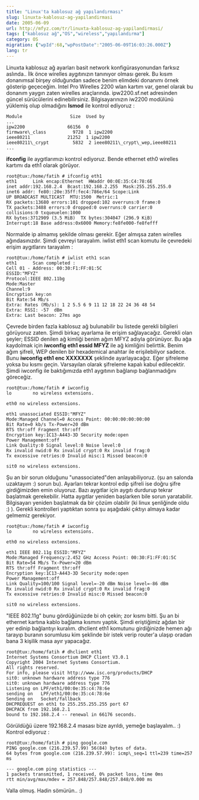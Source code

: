 ```yaml
---
title: "Linux'ta kablosuz ağ yapılandırması"
slug: linuxta-kablosuz-ag-yapilandirmasi
date: 2005-06-09
url: http://mfyz.com/tr/linuxta-kablosuz-ag-yapilandirmasi/
tags: ["kablosuz ağ","OS","wireless","yapılandırma"]
category: OS
migration: {"wpId":68,"wpPostDate":"2005-06-09T16:03:26.000Z"}
lang: tr
---
```


Linuxta kablosuz ağ ayarları basit network konfigürasyonundan farksız aslında.. İlk önce wirelles aygıtınızın tanınıyor olması gerek. Bu kısım donanımsal birşey olduğundan sadece benim elimdeki donanımı örnek gösterip geçeceğim. Intel Pro Wirelles 2200 wlan kartım var, genel olarak bu donanım yaygın zaten wirelles araçlarında. ipw2200.sf.net adresinden güncel sürücülerini edinebilirsiniz. Bilgisayarınızın iw2200 modülünü yüklemiş olup olmadığını **lsmod** ile kontrol ediyoruz :
```
Module                  Size  Used by
...
ipw2200                66156  0
firmware\_class          9728  1 ipw2200
ieee80211              21252  1 ipw2200
ieee80211\_crypt         5832  2 ieee80211\_crypt\_wep,ieee80211
...

```
**ifconfig** ile aygıtlarımızı kontrol ediyoruz. Bende ethernet eth0 wirelles kartımı da eth1 olarak görüyor.
```
root@tux:/home/fatih # ifconfig eth1
eth1      Link encap:Ethernet  HWaddr 00:0E:35:C4:78:6E
inet addr:192.168.2.4  Bcast:192.168.2.255  Mask:255.255.255.0
inet6 addr: fe80::20e:35ff:fec4:786e/64 Scope:Link
UP BROADCAST MULTICAST  MTU:1500  Metric:1
RX packets:13680 errors:101 dropped:102 overruns:0 frame:0
TX packets:3488 errors:0 dropped:0 overruns:0 carrier:0
collisions:0 txqueuelen:1000
RX bytes:3712909 (3.5 MiB)  TX bytes:304047 (296.9 KiB)
Interrupt:18 Base address:0x6000 Memory:fe8fe000-fe8fefff

```
Normalde ip almamış şekilde olması gerekir. Eğer almışsa zaten wirelles ağındasınızdır. Şimdi çevreyi tarayalım. iwlist eth1 scan komutu ile çevredeki erişim aygıtlarını tarayalım :
```
root@tux:/home/fatih # iwlist eth1 scan
eth1      Scan completed :
Cell 01 - Address: 00:30:F1:FF:01:5C
ESSID:"MFYZ"
Protocol:IEEE 802.11bg
Mode:Master
Channel:9
Encryption key:on
Bit Rate:54 Mb/s
Extra: Rates (Mb/s): 1 2 5.5 6 9 11 12 18 22 24 36 48 54
Extra: RSSI: -57  dBm
Extra: Last beacon: 27ms ago

```
Çevrede birden fazla kablosuz ağ bulunabilir bu listede gerekli bilgileri görüyoruz zaten. Şimdi birkaç ayarlama ile erişim sağlayacağız. Gerekli olan şeyler; ESSID denilen ağ kimliği benim ağım MFYZ adıyla görünüyor. Bu ağa kaydolmak için **iwconfig eth1 essid MFYZ** ile ağ kimliğini belirttik. Benim ağım şifreli, WEP denilen bir hexademical anahtar ile erişilebiliyor sadece. Bunu **iwconfig eth1 enc XXXXXXX** şeklinde ayarlayacağız. Eğer şifreleme yoksa bu kısmı geçin. Varsayılan olarak şifreleme kapalı kabul edilecektir. Şimdi iwconfig ile baktığımızda eth1 aygıtının bağlanıp bağlanmadığını göreceğiz.
```
root@tux:/home/fatih # iwconfig
lo        no wireless extensions.

eth0 no wireless extensions.

eth1 unassociated ESSID:"MFYZ"
Mode:Managed Channel=0 Access Point: 00:00:00:00:00:00
Bit Rate=0 kb/s Tx-Power=20 dBm
RTS thr:off Fragment thr:off
Encryption key:1C13-A443-3D Security mode:open
Power Management:off
Link Quality:0 Signal level:0 Noise level:0
Rx invalid nwid:0 Rx invalid crypt:0 Rx invalid frag:0
Tx excessive retries:0 Invalid misc:1 Missed beacon:0

sit0 no wireless extensions.

```
Şu an bir sorun olduğunu "unassociated"den anlayabiliyoruz. (şu an salonda uzaktayım :) sorun bu). Ayarları tekrar kontrol edip şifreli ise doğru şifre girdiğimizden emin oluyoruz. Bazı aygıtlar için aygıtı durdurup tekrar başlatmak gerekebilir. Hatta aygıtlar yeniden başlarken bile sorun yaratabilir. Bilgisayarı yeniden başlatmak da bir çözüm olabilir (ki linux şenliğinde oldu :) ). Gerekli kontrolleri yaptıktan sonra şu aşağıdaki çıktıyı almaya kadar gelmemiz gerekiyor.
```
root@tux:/home/fatih # iwconfig
lo        no wireless extensions.

eth0 no wireless extensions.

eth1 IEEE 802.11g ESSID:"MFYZ"
Mode:Managed Frequency:2.452 GHz Access Point: 00:30:F1:FF:01:5C
Bit Rate=54 Mb/s Tx-Power=20 dBm
RTS thr:off Fragment thr:off
Encryption key:1C13-A443-3D Security mode:open
Power Management:off
Link Quality=100/100 Signal level=-20 dBm Noise level=-86 dBm
Rx invalid nwid:0 Rx invalid crypt:0 Rx invalid frag:0
Tx excessive retries:0 Invalid misc:0 Missed beacon:0

sit0 no wireless extensions.

```
"IEEE 802.11g" bunu gördüğünüzde bi oh çekin; zor kısmı bitti. Şu an bi ethernet kartına kablo bağlama kısmını yaptık. Şimdi eriştiğimiz ağdan bir yer edinip bağlantıyı kuralım. dhclient eth1 komutunu girdiğinizde hemen ağı tarayıp buranın sorumlusu kim şeklinde bir istek verip router'a ulaşıp oradan bana 3 kişilik masa ayır yapacağız.
```
root@tux:/home/fatih # dhclient eth1
Internet Systems Consortium DHCP Client V3.0.1
Copyright 2004 Internet Systems Consortium.
All rights reserved.
For info, please visit http://www.isc.org/products/DHCP
sit0: unknown hardware address type 776
sit0: unknown hardware address type 776
Listening on LPF/eth1/00:0e:35:c4:78:6e
sending on   LPF/eth1/00:0e:35:c4:78:6e
Sending on   Socket/fallback
DHCPREQUEST on eth1 to 255.255.255.255 port 67
DHCPACK from 192.168.2.1
bound to 192.168.2.4 -- renewal in 66176 seconds.

```
Görüldüğü üzere 192.168.2.4 masası bize ayrıldı, yemeğe başlayalım.. :) Kontrol ediyoruz :
```
root@tux:/home/fatih # ping google.com
PING google.com (216.239.57.99) 56(84) bytes of data.
64 bytes from google.com (216.239.57.99): icmp\_seq=1 ttl=239 time=257 ms

--- google.com ping statistics ---
1 packets transmitted, 1 received, 0% packet loss, time 0ms
rtt min/avg/max/mdev = 257.848/257.848/257.848/0.000 ms

```
Valla olmuş. Hadin sömürün.. :)